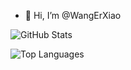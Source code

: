 - 👋 Hi, I’m @WangErXiao

![GitHub Stats](https://github-readme-stats.vercel.app/api?username=WangErXiao&show_icons=true&theme=dark)

![Top Languages](https://github-profile-summary-cards.vercel.app/api/cards/repos-per-language?username=WangErXiao&theme=dark)
<!---
WangErXiao/WangErXiao is a ✨ special ✨ repository because its `README.md` (this file) appears on your GitHub profile.
You can click the Preview link to take a look at your changes.
--->
